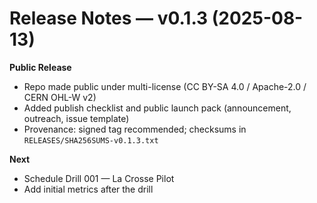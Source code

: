 # Release Notes — v0.1.3 (2025-08-13)

**Public Release**
- Repo made public under multi-license (CC BY-SA 4.0 / Apache-2.0 / CERN OHL-W v2)
- Added publish checklist and public launch pack (announcement, outreach, issue template)
- Provenance: signed tag recommended; checksums in `RELEASES/SHA256SUMS-v0.1.3.txt`

**Next**
- Schedule Drill 001 — La Crosse Pilot
- Add initial metrics after the drill
